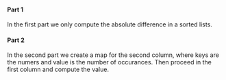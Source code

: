 #### Part 1

In the first part we only compute the absolute difference in a sorted lists.

#### Part 2

In the second part we create a map for the second column, where keys are the numers and value is the number of occurances. Then proceed in the first column and compute the value.

